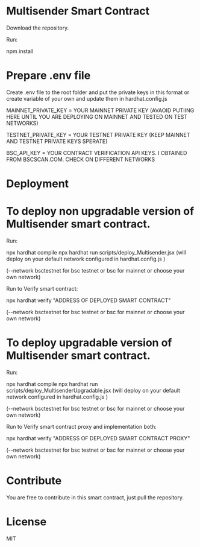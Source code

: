 # Multisender Smart Contract

Download the repository.

Run: 

npm install

# Prepare .env file

Create .env file to the root folder and put the private keys in this format or create variable of your own and update them in hardhat.config.js

MAINNET_PRIVATE_KEY = YOUR MAINNET PRIVATE KEY (AVAOID PUTIING HERE UNTIL YOU ARE DEPLOYING ON MAINNET AND TESTED ON TEST NETWORKS)

TESTNET_PRIVATE_KEY = YOUR TESTNET PRIVATE KEY (KEEP MAINNET AND TESTNET PRIVATE KEYS SPERATE)

BSC_API_KEY = YOUR CONTRACT VERIFICATION API KEYS. I OBTAINED FROM BSCSCAN.COM. CHECK ON DIFFERENT NETWORKS

# Deployment

# To deploy non upgradable version of Multisender smart contract.

Run: 

npx hardhat compile
npx hardhat run scripts/deploy_Multisender.jsx (will deploy on your default network configured in hardhat.config.js )

(--network bsctestnet for bsc testnet or bsc for mainnet or choose your own network)

Run to Verify smart contract:

npx hardhat verify "ADDRESS OF DEPLOYED SMART CONTRACT"

(--network bsctestnet for bsc testnet or bsc for mainnet or choose your own network)


# To deploy upgradable version of Multisender smart contract.

Run: 

npx hardhat compile
npx hardhat run scripts/deploy_MultisenderUpgradable.jsx (will deploy on your default network configured in hardhat.config.js )

(--network bsctestnet for bsc testnet or bsc for mainnet or choose your own network)

Run to Verify smart contract proxy and implementation both:

npx hardhat verify "ADDRESS OF DEPLOYED SMART CONTRACT PROXY"

(--network bsctestnet for bsc testnet or bsc for mainnet or choose your own network)


# Contribute

You are free to contribute in this smart contract, just pull the repository.

# License

MIT
